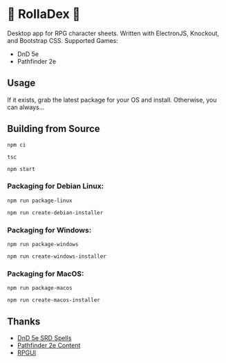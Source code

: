 # 🎲 RollaDex 🎲
Desktop app for RPG character sheets.  Written with ElectronJS, Knockout, and Bootstrap CSS.
Supported Games:
- DnD 5e
- Pathfinder 2e

## Usage
If it exists, grab the latest package for your OS and install.  Otherwise, you can always...

## Building from Source
`npm ci`

`tsc`

`npm start`

### Packaging for Debian Linux:

`npm run package-linux`

`npm run create-debian-installer`

### Packaging for Windows:

`npm run package-windows`

`npm run create-windows-installer`

### Packaging for MacOS:

`npm run package-macos`

`npm run create-macos-installer`

## Thanks
- [DnD 5e SRD Spells](https://github.com/vorpalhex/srd_spells)
- [Pathfinder 2e Content](https://github.com/foundryvtt/pf2e)
- [RPGUI](https://github.com/RonenNess/RPGUI/)